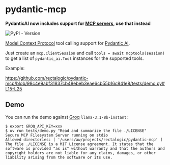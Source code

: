 # pydantic-mcp

**PydanticAI now includes support for [MCP servers](https://ai.pydantic.dev/mcp/), use that instead**

![PyPI - Version](https://img.shields.io/pypi/v/pydantic-mcp)

[Model Context Protocol](https://modelcontextprotocol.io) tool calling support for [Pydantic AI](https://ai.pydantic.dev/).

Just create an `mcp.ClientSession` and call `tools = await mcptools(session)`
to get a list of `pydantic_ai.Tool` instances for the supported tools.

Example:

https://github.com/rectalogic/pydantic-mcp/blob/98c4e9abf31837cb48ebeb3eae6cb55b16c841e8/tests/demo.py#L15-L25

## Demo

You can run the demo against [Groq](https://groq.com/) `llama-3.1-8b-instant`:
```sh-session
$ export GROQ_API_KEY=xxx
$ uv run tests/demo.py "Read and summarize the file ./LICENSE"
Secure MCP Filesystem Server running on stdio
Allowed directories: [ '/users/aw/projects/rectalogic/pydantic-mcp' ]
The file ./LICENSE is a MIT License agreement. It states that the software is provided "as is" without warranty and that the authors and copyright holders are not liable for any claims, damages, or other liability arising from the software or its use.
```
